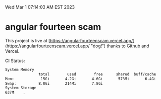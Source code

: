 Wed Mar  1 07:14:03 AM EST 2023

# angular fourteen scam


This project is live at [https://angularfourteenscam.vercel.app/](https://angularfourteenscam.vercel.app/ "dog!") thanks to Github and Vercel.

CI Status: 

```bash
System Memory
               total        used        free      shared  buff/cache   available
Mem:            15Gi       4.2Gi       4.6Gi       573Mi       6.4Gi        10Gi
Swap:          8.0Gi       214Mi       7.8Gi
System Storage
637M	.
```
